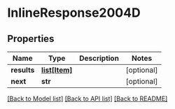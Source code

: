 # InlineResponse2004D

## Properties
Name | Type | Description | Notes
------------ | ------------- | ------------- | -------------
**results** | [**list[Item]**](Item.md) |  | [optional] 
**next** | **str** |  | [optional] 

[[Back to Model list]](../README.md#documentation-for-models) [[Back to API list]](../README.md#documentation-for-api-endpoints) [[Back to README]](../README.md)


